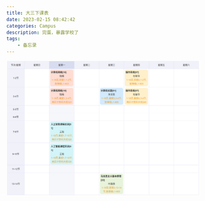 ```yaml
---
title: 大三下课表
date: 2023-02-15 08:42:42
categories: Campus
description: 完蛋，暴露学校了
tags:
    - 备忘录
---
```


![](https://raw.githubusercontent.com/HCY-ASLEEP/picture-bed/main/picture-bed/2023-02-27_16-29.png)
